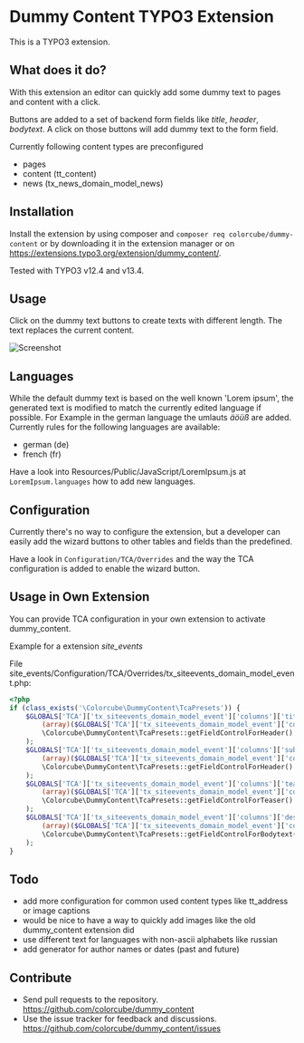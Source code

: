 # Dummy Content TYPO3 Extension

This is a TYPO3 extension.

## What does it do?

With this extension an editor can quickly add some dummy text to pages and content with a click.

Buttons are added to a set of backend form fields like _title_, _header_, _bodytext_. A click on those buttons will
add dummy text to the form field.

Currently following content types are preconfigured

- pages
- content (tt_content)
- news (tx_news_domain_model_news)

## Installation

Install the extension by using composer and `composer req colorcube/dummy-content` or by downloading it in the extension
manager or on https://extensions.typo3.org/extension/dummy_content/.

Tested with TYPO3 v12.4 and v13.4. 

## Usage

Click on the dummy text buttons to create texts with different length. The text replaces the current content.

![Screenshot](Documentation/Images/Screenshot.png)

## Languages

While the default dummy text is based on the well known 'Lorem ipsum', the generated text is modified to match the
currently edited language if possible. For Example in the german language the umlauts *äöüß* are added. Currently rules
for the following languages are available:

- german (de)
- french (fr)

Have a look into Resources/Public/JavaScript/LoremIpsum.js at `LoremIpsum.languages` how to add new languages.

## Configuration

Currently there's no way to configure the extension, but a developer can easily add the wizard buttons to other tables
and fields than the predefined.

Have a look in `Configuration/TCA/Overrides` and the way the TCA configuration is added to enable the wizard button.

## Usage in Own Extension

You can provide TCA configuration in your own extension to activate dummy_content.

Example for a extension *site_events*

File site_events/Configuration/TCA/Overrides/tx_siteevents_domain_model_event.php:
    
   
```php
<?php
if (class_exists('\Colorcube\DummyContent\TcaPresets')) {
    $GLOBALS['TCA']['tx_siteevents_domain_model_event']['columns']['title']['config']['fieldWizard'] = array_merge(
        (array)($GLOBALS['TCA']['tx_siteevents_domain_model_event']['columns']['title']['config']['fieldWizard']), 
        \Colorcube\DummyContent\TcaPresets::getFieldControlForHeader()
    );
    $GLOBALS['TCA']['tx_siteevents_domain_model_event']['columns']['subtitle']['config']['fieldWizard'] = array_merge(
        (array)($GLOBALS['TCA']['tx_siteevents_domain_model_event']['columns']['subtitle']['config']['fieldWizard']), 
        \Colorcube\DummyContent\TcaPresets::getFieldControlForHeader()
    );
    $GLOBALS['TCA']['tx_siteevents_domain_model_event']['columns']['teaser']['config']['fieldWizard'] = array_merge(
        (array)($GLOBALS['TCA']['tx_siteevents_domain_model_event']['columns']['teaser']['config']['fieldWizard']), 
        \Colorcube\DummyContent\TcaPresets::getFieldControlForTeaser()
    );
    $GLOBALS['TCA']['tx_siteevents_domain_model_event']['columns']['description']['config']['fieldWizard'] = array_merge(
        (array)($GLOBALS['TCA']['tx_siteevents_domain_model_event']['columns']['description']['config']['fieldWizard']), 
        \Colorcube\DummyContent\TcaPresets::getFieldControlForBodytext()
    );
} 
```

## Todo

- add more configuration for common used content types like tt_address or image captions
- would be nice to have a way to quickly add images like the old dummy_content extension did
- use different text for languages with non-ascii alphabets like russian
- add generator for author names or dates (past and future)


## Contribute

- Send pull requests to the repository. <https://github.com/colorcube/dummy_content>
- Use the issue tracker for feedback and discussions. <https://github.com/colorcube/dummy_content/issues>


